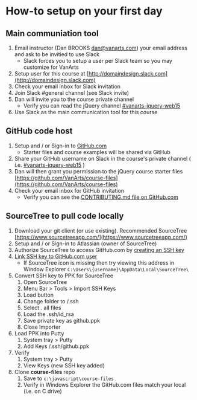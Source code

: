 # How-to setup on your first day

## Main communiation tool
1. Email instructor (Dan BROOKS [dan@vanarts.com](dan@vanarts.com)) your email address and ask to be invitied to use Slack
  	* Slack forces you to setup a user per Slack team so you may customize for VanArts
1. Setup user for this course at [http://domaindesign.slack.com](http://domaindesign.slack.com)
1. Check your email inbox for Slack invitation
1. Join Slack #general channel (see Slack invite)
1. Dan will invite you to the course private channel
	* Verify you can read the jQuery channel [#vanarts-jquery-web15](https://domaindesign.slack.com/messages/GHLT3CDJQ)
1. Use Slack as the main communication tool for this course

## GitHub code host
1. Setup and / or Sign-in to [GitHub.com](https://github.com/)
 	 * Starter files and course examples will be shared via GitHub
1. Share your GitHub username on Slack in the course's private channel ( i.e. [#vanarts-jquery-web15](https://domaindesign.slack.com/messages/GHLT3CDJQ) )
1. Dan will then grant you permission to the jQuery course starter files [https://github.com/VanArts/course-files](https://github.com/VanArts/course-files)
1. Check your email inbox for GitHub invitation
	* Verify you can see the [CONTRIBUTING.md file on GitHub.com](https://github.com/VanArts/course-files/blob/master/CONTRIBUTING.md)

## SourceTree to pull code locally
1. Download your git client (or use existing). Recommended SourceTree [https://www.sourcetreeapp.com/](https://www.sourcetreeapp.com/)
1. Setup and / or Sign-in to Atlassian (owner of SourceTree)
1. Authorize SourceTree to access GitHub.com by [creating an SSH key](https://help.github.com/articles/generating-a-new-ssh-key-and-adding-it-to-the-ssh-agent/)
1. [Link SSH key to GitHub.com user](https://help.github.com/articles/adding-a-new-ssh-key-to-your-github-account/)
	* If SourceTree icon is missing then try viewing this address in Window Explorer `C:\Users\{username}\AppData\Local\SourceTree\`
1. Convert SSH key to PPK for SourceTree
	1. Open SourceTree
	1. Menu Bar > Tools > Import SSH Keys
	1. Load button
	1. Change folder to <User>/.ssh
	1. Select *.* all files
	1. Load the .ssh/id_rsa
	1. Save private key as github.ppk
	1. Close Importer
1. Load PPK into Putty
	1. System tray > Putty
	1. Add Keys <user>/.ssh/github.ppk
1. Verify
	1. System tray > Putty
	1. View Keys (new SSH key added)
1. Clone **course-files** repo
  	1. Save to `c:\javascript\course-files`
  	1. Verify in Windows Explorer the GitHub.com files match your local (i.e. on C drive)
